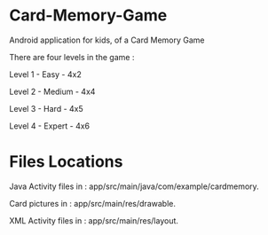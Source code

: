 # Card-Memory-Game
Android application for kids, of a Card Memory Game

There are four levels in the game :

Level 1 - Easy - 4x2

Level 2 - Medium - 4x4

Level 3 - Hard - 4x5

Level 4 - Expert - 4x6

# Files Locations

Java Activity files in : app/src/main/java/com/example/cardmemory.

Card pictures in : app/src/main/res/drawable.

XML Activity files in : app/src/main/res/layout.
